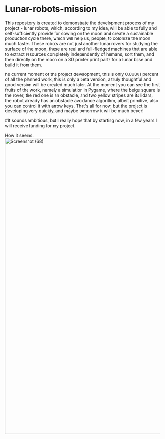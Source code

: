 # Lunar-robots-mission
This repository is created to demonstrate the development process of my project - lunar robots, which, according to my idea, will be able to fully and self-sufficiently provide for sowing on the moon and create a sustainable production cycle there, which will help us, people, to colonize the moon much faster. These robots are not just another lunar rovers for studying the surface of the moon, these are real and full-fledged machines that are able to extract resources completely independently of humans, sort them, and then directly on the moon on a 3D printer print parts for a lunar base and build it from them.


he current moment of the project development, this is only 0.00001 percent of all the planned work, this is only a beta version, a truly thoughtful and good version will be created much later. At the moment you can see the first fruits of the work, namely a simulation in Pygame, where the beige square is the rover, the red one is an obstacle, and two yellow stripes are its lidars, the robot already has an obstacle avoidance algorithm, albeit primitive, also you can control it with arrow keys. That's all for now, but the project is developing very quickly, and maybe tomorrow it will be much better! 

#It sounds ambitious, but I really hope that by starting now, in a few years I will receive funding for my project.

How it seems.
<img width="992" height="960" alt="Screenshot (68)" src="https://github.com/user-attachments/assets/779e208f-c3bb-46d8-8aab-44ea821a92e0" />
